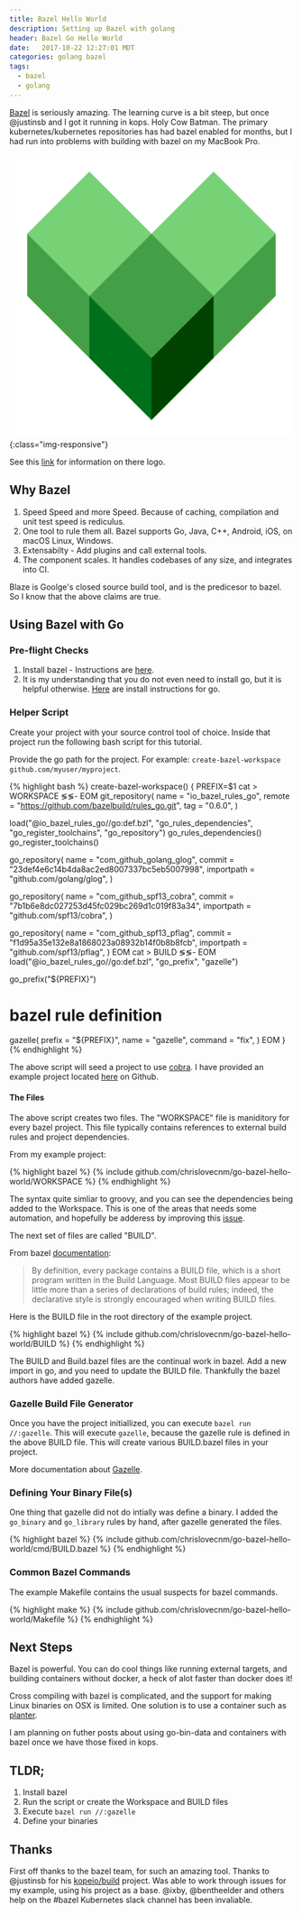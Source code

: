 ```yaml
---
title: Bazel Hello World
description: Setting up Bazel with golang
header: Bazel Go Hello World
date:   2017-10-22 12:27:01 MDT
categories: golang bazel
tags:
  - bazel
  - golang
---
```


[Bazel](https://bazel.build) is seriously amazing.  The learning curve is a bit steep, but once @justinsb
and I got it running in kops.  Holy Cow Batman.  The primary kubernetes/kubernetes
repositories has had bazel enabled for months, but I had run into problems with
building with bazel on my MacBook Pro.

![Bazel Logo](/img/bazel-icon.svg){:class="img-responsive"}

See this [link](https://blog.bazel.build/2017/07/05/new-logo-and-homepage.html) for information on there logo.

## Why Bazel

1. Speed Speed and more Speed.  Because of caching, compilation and unit test
  speed is rediculus.
1. One tool to rule them all.  Bazel supports Go, Java, C++, Android, iOS, on macOS
  Linux, Windows.
1. Extensabilty - Add plugins and call external tools.
1. The component scales.  It handles codebases of any size, and integrates into CI.

Blaze is Goolge's closed source build tool, and is the predicesor to bazel.  So I
know that the above claims are true.

## Using Bazel with Go

### Pre-flight Checks

1. Install bazel - Instructions are [here](https://docs.bazel.build/versions/master/install.html).
2. It is my understanding that you do not even need to install go, but it is helpful otherwise. [Here](https://golang.org/doc/install) are install instructions for go.

### Helper Script

Create your project with your source control tool of choice.  Inside that
project run the following bash script for this tutorial.

Provide the go path for the project.  For example: `create-bazel-workspace github.com/myuser/myproject`.

{% highlight bash %}
create-bazel-workspace() {
PREFIX=$1
cat &gt; WORKSPACE &lg;&lg;- EOM
git_repository(
    name = "io_bazel_rules_go",
    remote = "https://github.com/bazelbuild/rules_go.git",
    tag = "0.6.0",
)

load("@io_bazel_rules_go//go:def.bzl", "go_rules_dependencies", "go_register_toolchains", "go_repository")
go_rules_dependencies()
go_register_toolchains()

go_repository(
    name = "com_github_golang_glog",
    commit = "23def4e6c14b4da8ac2ed8007337bc5eb5007998",
    importpath = "github.com/golang/glog",
)

go_repository(
    name = "com_github_spf13_cobra",
    commit = "7b1b6e8dc027253d45fc029bc269d1c019f83a34",
    importpath = "github.com/spf13/cobra",
)

go_repository(
    name = "com_github_spf13_pflag",
    commit = "f1d95a35e132e8a1868023a08932b14f0b8b8fcb",
    importpath = "github.com/spf13/pflag",
)
EOM
cat &gt; BUILD &lg;&lg;- EOM
load("@io_bazel_rules_go//go:def.bzl", "go_prefix", "gazelle")

go_prefix("${PREFIX}")

# bazel rule definition
gazelle(
  prefix = "${PREFIX}",
  name = "gazelle",
  command = "fix",
)
EOM
}
{% endhighlight %}

The above script will seed a project to use [cobra](https://github.com/spf13/cobra).
I have provided an example project located [here](https://github.com/chrislovecnm/go-bazel-hello-world) on Github.

#### The Files

The above script creates two files.  The "WORKSPACE" file is maniditory for every
bazel project. This file typically contains references to external build rules and
project dependencies.

From my example project:

{% highlight bazel %}
{% include github.com/chrislovecnm/go-bazel-hello-world/WORKSPACE %}
{% endhighlight %}

The syntax quite simliar to groovy, and you can see the dependencies being added
to the Workspace.  This is one of the areas that needs some automation, and hopefully
be adderess by improving this [issue](https://github.com/bazelbuild/rules_go/issues/389).

The next set of files are called "BUILD".

From bazel [documentation](https://docs.bazel.build/versions/master/build-ref.html#BUILD_files):

> By definition, every package contains a BUILD file, which is a short program written in the Build Language. Most BUILD files appear to be little more than a series of declarations of build rules; indeed, the declarative style is strongly encouraged when writing BUILD files.

Here is the BUILD file in the root directory of the example project.

{% highlight bazel %}
{% include github.com/chrislovecnm/go-bazel-hello-world/BUILD %}
{% endhighlight %}

The BUILD and Build.bazel files are the continual work in bazel.  Add a new
import in go, and you need to update the BUILD file.  Thankfully the bazel
authors have added gazelle.

### Gazelle Build File Generator

Once you have the project initiallized, you can execute `bazel run //:gazelle`.
This will execute `gazelle`, because the gazelle rule is defined in the above
BUILD file.  This will create various BUILD.bazel files in your project.

More documentation about [Gazelle](https://github.com/bazelbuild/rules_go/blob/master/go/tools/gazelle/README.rst).

### Defining Your Binary File(s)

One thing that gazelle did not do intially was define a binary.  I added
the `go_binary` and `go_library` rules by hand, after gazelle generated the files.

{% highlight bazel %}
{% include github.com/chrislovecnm/go-bazel-hello-world/cmd/BUILD.bazel %}
{% endhighlight %}


### Common Bazel Commands

The example Makefile contains the usual suspects for bazel commands.

{% highlight make %}
{% include github.com/chrislovecnm/go-bazel-hello-world/Makefile %}
{% endhighlight %}

## Next Steps

Bazel is powerful. You can do cool things like running external targets, and
building containers without docker, a heck of alot faster than docker does it!

Cross compiling with bazel is complicated, and the support for making Linux
binaries on OSX is limited. One solution is to use a container such as [planter](https://github.com/kubernetes/test-infra/tree/master/planter).

I am planning on futher posts about using go-bin-data and containers with bazel
once we have those fixed in kops.

## TLDR;

1. Install bazel
1. Run the script or create the Workspace and BUILD files
1. Execute `bazel run //:gazelle`
1. Define your binaries

## Thanks

First off thanks to the bazel team, for such an amazing tool. Thanks to @justinsb
for his [kopeio/build](https://github.com/kopeio/build) project.  Was able to
work through issues for my example, using his project as a base. @ixby, @bentheelder
and others help on the #bazel Kubernetes slack channel has been invaliable.
